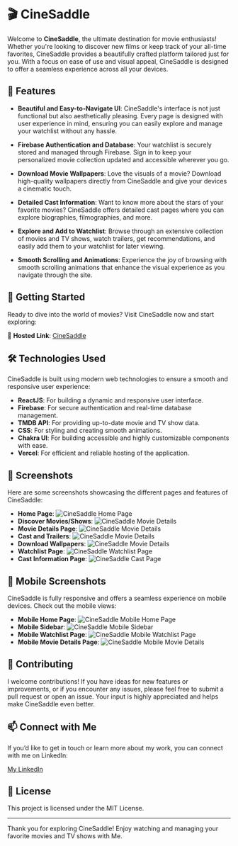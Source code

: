 # 🎬 CineSaddle

Welcome to **CineSaddle**, the ultimate destination for movie enthusiasts! Whether you're looking to discover new films or keep track of your all-time favorites, CineSaddle provides a beautifully crafted platform tailored just for you. With a focus on ease of use and visual appeal, CineSaddle is designed to offer a seamless experience across all your devices.

## 🌟 Features

- **Beautiful and Easy-to-Navigate UI**: CineSaddle's interface is not just functional but also aesthetically pleasing. Every page is designed with user experience in mind, ensuring you can easily explore and manage your watchlist without any hassle.

- **Firebase Authentication and Database**: Your watchlist is securely stored and managed through Firebase. Sign in to keep your personalized movie collection updated and accessible wherever you go.

- **Download Movie Wallpapers**: Love the visuals of a movie? Download high-quality wallpapers directly from CineSaddle and give your devices a cinematic touch.

- **Detailed Cast Information**: Want to know more about the stars of your favorite movies? CineSaddle offers detailed cast pages where you can explore biographies, filmographies, and more.

- **Explore and Add to Watchlist**: Browse through an extensive collection of movies and TV shows, watch trailers, get recommendations, and easily add them to your watchlist for later viewing.

- **Smooth Scrolling and Animations**: Experience the joy of browsing with smooth scrolling animations that enhance the visual experience as you navigate through the site.

## 🚀 Getting Started

Ready to dive into the world of movies? Visit CineSaddle now and start exploring:

🔗 **Hosted Link**: [CineSaddle](https://cine-saddle-one.vercel.app/)

## 🛠️ Technologies Used

CineSaddle is built using modern web technologies to ensure a smooth and responsive user experience:

- **ReactJS**: For building a dynamic and responsive user interface.
- **Firebase**: For secure authentication and real-time database management.
- **TMDB API**: For providing up-to-date movie and TV show data.
- **CSS**: For styling and creating smooth animations.
- **Chakra UI**: For building accessible and highly customizable components with ease.
- **Vercel**: For efficient and reliable hosting of the application.

## 📸 Screenshots

Here are some screenshots showcasing the different pages and features of CineSaddle:

- **Home Page**: ![CineSaddle Home Page](./screenshots/homepage.png)
- **Discover Movies/Shows**: ![CineSaddle Movie Details](./screenshots/discover.png)
- **Movie Details Page**: ![CineSaddle Movie Details](./screenshots/movie-details.png)
- **Cast and Trailers**: ![CineSaddle Movie Details](./screenshots/movie-details-2.png)
- **Download Wallpapers**: ![CineSaddle Movie Details](./screenshots/wallpapers.png)
- **Watchlist Page**: ![CineSaddle Watchlist Page](./screenshots/watchlist.png)
- **Cast Information Page**: ![CineSaddle Cast Page](./screenshots/cast-page.png)

## 📱 Mobile Screenshots

CineSaddle is fully responsive and offers a seamless experience on mobile devices. Check out the mobile views:

- **Mobile Home Page**: ![CineSaddle Mobile Home Page](./screenshots/mobile-homepage.jpg)
- **Mobile Sidebar**: ![CineSaddle Mobile Sidebar](./screenshots/mobile-sidebar.jpg)
- **Mobile Watchlist Page**: ![CineSaddle Mobile Watchlist Page](./screenshots/mobile-watchlist.jpg)
- **Mobile Movie Details Page**: ![CineSaddle Mobile Movie Details](./screenshots/mobile-movie-details.jpg)

## 🤝 Contributing

I welcome contributions! If you have ideas for new features or improvements, or if you encounter any issues, please feel free to submit a pull request or open an issue. Your input is highly appreciated and helps make CineSaddle even better.

## 📫 Connect with Me

If you’d like to get in touch or learn more about my work, you can connect with me on LinkedIn:

[My LinkedIn](https://www.linkedin.com/in/neerajsingh19/)

## 📄 License

This project is licensed under the MIT License.

---

Thank you for exploring CineSaddle! Enjoy watching and managing your favorite movies and TV shows with Me.

